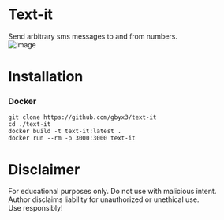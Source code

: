 # Text-it
Send arbitrary sms messages to and from numbers.  
![image](https://github.com/gbyx3/text-it/assets/12796666/d9cfbd25-1f03-4e69-a3d1-bcb285a0e46a)


# Installation
### Docker
```
git clone https://github.com/gbyx3/text-it
cd ./text-it
docker build -t text-it:latest .
docker run --rm -p 3000:3000 text-it
```


# Disclaimer
For educational purposes only. Do not use with malicious intent.  
Author disclaims liability for unauthorized or unethical use.  
Use responsibly!  
